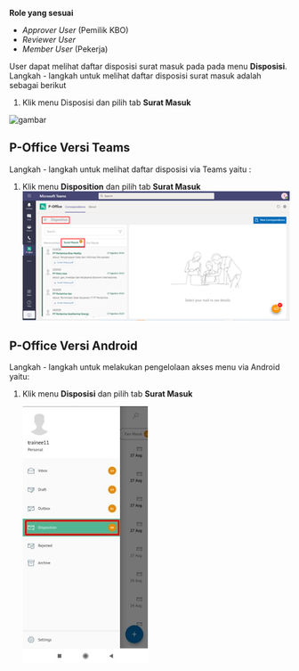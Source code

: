**Role yang sesuai**

- *Approver User* (Pemilik KBO)
- *Reviewer User*
- *Member User* (Pekerja) 

User dapat melihat daftar disposisi surat masuk pada pada menu **Disposisi**. Langkah - langkah untuk melihat daftar disposisi surat masuk adalah sebagai berikut

1.	Klik menu Disposisi dan pilih tab **Surat Masuk**

![gambar](SC_SuratMasuk/SM23.png)


## **P-Office Versi Teams**

Langkah - langkah untuk melihat daftar disposisi via Teams yaitu :

1.	Klik menu **Disposition** dan pilih tab **Surat Masuk**
![gambar](SuratMasuk/SM_Teams/SM24.png)

## **P-Office Versi Android**

Langkah - langkah untuk melakukan pengelolaan akses menu via Android yaitu:
 
 1. Klik menu **Disposisi** dan pilih tab **Surat Masuk**

    ![gambar](SuratMasuk/SM_Android/Daftardisposisi\A01.jpg)



